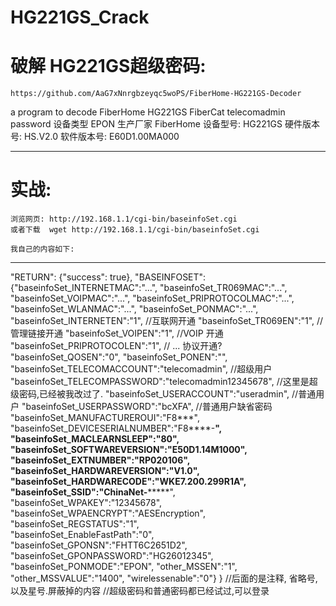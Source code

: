 # HG221GS_Crack

# 破解 HG221GS超级密码:
    https://github.com/AaG7xNnrgbzeyqc5woPS/FiberHome-HG221GS-Decoder

a program to decode FiberHome HG221GS FiberCat telecomadmin password
设备类型 EPON
生产厂家 FiberHome
设备型号: HG221GS
硬件版本号: HS.V2.0
软件版本号: E60D1.00MA000

----------------------------------
# 实战:

    浏览网页: http://192.168.1.1/cgi-bin/baseinfoSet.cgi
    或者下载  wget http://192.168.1.1/cgi-bin/baseinfoSet.cgi

    我自己的内容如下:
  ---
"RETURN":
  {"success": true},
 "BASEINFOSET":
  {"baseinfoSet_INTERNETMAC":"...",
   "baseinfoSet_TR069MAC":"...",
   "baseinfoSet_VOIPMAC":"...",
   "baseinfoSet_PRIPROTOCOLMAC":"...",
   "baseinfoSet_WLANMAC":"...",
   "baseinfoSet_PONMAC":"...",
   "baseinfoSet_INTERNETEN":"1",  //互联网开通
   "baseinfoSet_TR069EN":"1",     //管理链接开通
   "baseinfoSet_VOIPEN":"1",      //VOIP 开通
   "baseinfoSet_PRIPROTOCOLEN":"1",   // ... 协议开通?
   "baseinfoSet_QOSEN":"0", 
   "baseinfoSet_PONEN":"",  
   "baseinfoSet_TELECOMACCOUNT":"telecomadmin",  //超级用户
   "baseinfoSet_TELECOMPASSWORD":"telecomadmin12345678",  //这里是超级密码,已经被我改过了.
   "baseinfoSet_USERACCOUNT":"useradmin",   //普通用户
   "baseinfoSet_USERPASSWORD":"bcXFA",    //普通用户缺省密码
   "baseinfoSet_MANUFACTUREROUI":"F8***",  
   "baseinfoSet_DEVICESERIALNUMBER":"F8****-******",
   "baseinfoSet_MACLEARNSLEEP":"80",
   "baseinfoSet_SOFTWAREVERSION":"E50D1.14M1000",
   "baseinfoSet_EXTNUMBER":"RP020106",
   "baseinfoSet_HARDWAREVERSION":"V1.0",
   "baseinfoSet_HARDWARECODE":"WKE7.200.299R1A",
   "baseinfoSet_SSID":"ChinaNet-***********",
   "baseinfoSet_WPAKEY":"12345678",
   "baseinfoSet_WPAENCRYPT":"AESEncryption",
   "baseinfoSet_REGSTATUS":"1",    
   "baseinfoSet_EnableFastPath":"0",
   "baseinfoSet_GPONSN":"FHTT6C2651D2",
   "baseinfoSet_GPONPASSWORD":"HG26012345",
   "baseinfoSet_PONMODE":"EPON",
   "other_MSSEN":"1",
   "other_MSSVALUE":"1400",
   "wirelessenable":"0"}
}
//后面的是注释, 省略号,以及星号.屏蔽掉的内容
//超级密码和普通密码都已经试过,可以登录



